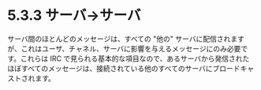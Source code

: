 # 5.3.3 サーバ->サーバ

サーバ間のほとんどのメッセージは、すべての "他の" サーバに配信されますが、これはユーザ、チャネル、サーバに影響を与えるメッセージにのみ必要です。これらは IRC で見られる基本的な項目なので、あるサーバから発信されたほぼすべてのメッセージは、接続されている他のすべてのサーバにブロードキャストされます。
